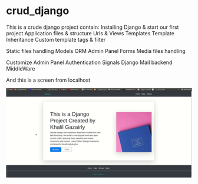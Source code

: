 # crud_django
This is a crude django project contain:
   Installing Django & start our first project
   Application files & structure
   Urls & Views
   Templates
   Template Inheritance
   Custom template tags & filter
   
   Static files handling
   Models
   ORM
   Admin Panel
   Forms
   Media files handling

   Customize Admin Panel
   Authentication
   Signals
   Django Mail backend
   MiddleWare
   
   And this is a screen from localhost
   
   <img src="main_static/main/images/django01.gif">
